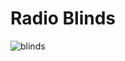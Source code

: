 # Radio Blinds
![blinds](https://user-images.githubusercontent.com/8365885/112743507-35a61100-8f55-11eb-9c00-351a1605fd4d.png)
